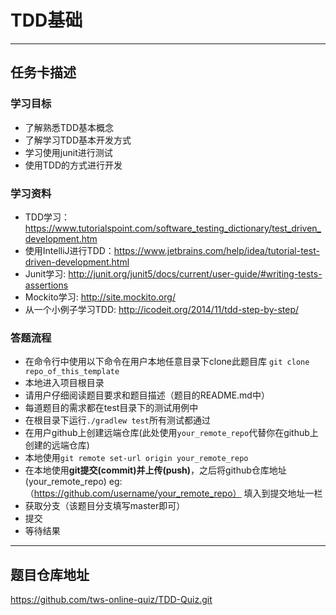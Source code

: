 # TDD基础

-----------------------------------------------

## 任务卡描述

### 学习目标
- 了解熟悉TDD基本概念
- 了解学习TDD基本开发方式
- 学习使用junit进行测试
- 使用TDD的方式进行开发

### 学习资料
- TDD学习：https://www.tutorialspoint.com/software_testing_dictionary/test_driven_development.htm
- 使用IntelliJ进行TDD：https://www.jetbrains.com/help/idea/tutorial-test-driven-development.html
- Junit学习: http://junit.org/junit5/docs/current/user-guide/#writing-tests-assertions
- Mockito学习: http://site.mockito.org/
- 从一个小例子学习TDD: http://icodeit.org/2014/11/tdd-step-by-step/

### 答题流程
- 在命令行中使用以下命令在用户本地任意目录下clone此题目库 `git clone repo_of_this_template`
- 本地进入项目根目录
- 请用户仔细阅读题目要求和题目描述（题目的README.md中）
- 每道题目的需求都在test目录下的测试用例中
- 在根目录下运行`./gradlew test`所有测试都通过
- 在用户github上创建远端仓库(此处使用`your_remote_repo`代替你在github上创建的远端仓库)
- 本地使用`git remote set-url origin your_remote_repo`
- 在本地使用**git提交(commit)**并**上传(push)**，之后将github仓库地址(your_remote_repo) eg:（https://github.com/username/your_remote_repo） 填入到提交地址一栏 
- 获取分支（该题目分支填写master即可）
- 提交
- 等待结果
---------------------------------------------------------------------------


## 题目仓库地址
https://github.com/tws-online-quiz/TDD-Quiz.git








